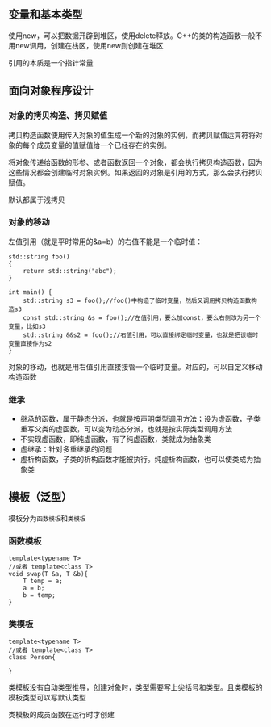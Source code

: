 ## 变量和基本类型
使用new，可以把数据开辟到堆区，使用delete释放。C++的类的构造函数一般不用new调用，创建在栈区，使用new则创建在堆区

引用的本质是一个指针常量

## 面向对象程序设计
### 对象的拷贝构造、拷贝赋值
拷贝构造函数使用传入对象的值生成一个新的对象的实例，而拷贝赋值运算符将对象的每个成员变量的值赋值给一个已经存在的实例。

将对象传递给函数的形参、或者函数返回一个对象，都会执行拷贝构造函数，因为这些情况都会创建临时对象实例。如果返回的对象是引用的方式，那么会执行拷贝赋值。

默认都属于浅拷贝

### 对象的移动
左值引用（就是平时常用的&a=b）的右值不能是一个临时值：
```
std::string foo()
{
    return std::string("abc");
}

int main() {
    std::string s3 = foo();//foo()中构造了临时变量，然后又调用拷贝构造函数构造s3
    const std::string &s = foo();//左值引用，要么加const，要么右侧改为另一个变量，比如s3
    std::string &&s2 = foo();//右值引用，可以直接绑定临时变量，也就是把该临时变量直接作为s2
}
```
对象的移动，也就是用右值引用直接接管一个临时变量。对应的，可以自定义移动构造函数

### 继承
* 继承的函数，属于静态分派，也就是按声明类型调用方法；设为虚函数，子类重写父类的虚函数，可以变为动态分派，也就是按实际类型调用方法
* 不实现虚函数，即纯虚函数，有了纯虚函数，类就成为抽象类
* 虚继承：针对多重继承的问题
* 虚析构函数，子类的析构函数才能被执行。纯虚析构函数，也可以使类成为抽象类

## 模板（泛型）
模板分为`函数模板`和`类模板`

### 函数模板
```
template<typename T>
//或者 template<class T>
void swap(T &a, T &b){
    T temp = a;
    a = b;
    b = temp;
}
```

### 类模板
```
template<typename T>
//或者 template<class T>
class Person{
    
}
```
类模板没有自动类型推导，创建对象时，类型需要写上尖括号和类型。且类模板的模板类型可以写默认类型

类模板的成员函数在运行时才创建